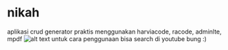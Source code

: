 # nikah
aplikasi crud generator praktis menggunakan harviacode, racode, adminlte, mpdf
![alt text](https://adminlte.io/img/AdminLTE2.1.png)
untuk cara penggunaan bisa search di youtube bung :)
